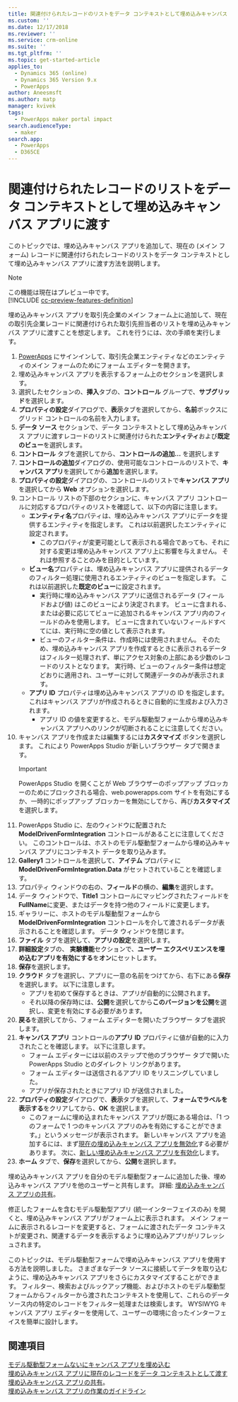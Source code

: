 ```yaml
---
title: 関連付けられたレコードのリストをデータ コンテキストとして埋め込みキャンバス アプリと共に渡す | MicrosoftDocs
ms.custom: ''
ms.date: 12/17/2018
ms.reviewer: ''
ms.service: crm-online
ms.suite: ''
ms.tgt_pltfrm: ''
ms.topic: get-started-article
applies_to:
  - Dynamics 365 (online)
  - Dynamics 365 Version 9.x
  - PowerApps
author: Aneesmsft
ms.author: matp
manager: kvivek
tags:
  - PowerApps maker portal impact
search.audienceType:
  - maker
search.app:
  - PowerApps
  - D365CE
---
```


# <a name="pass-a-list-of-related-records-as-data-context-to-an-embedded-canvas-app"></a>関連付けられたレコードのリストをデータ コンテキストとして埋め込みキャンバス アプリに渡す

このトピックでは、埋め込みキャンバス アプリを追加して、現在の (メイン フォーム) レコードに関連付けられたレコードのリストをデータ コンテキストとして埋め込みキャンバス アプリに渡す方法を説明します。

> [!NOTE]
> この機能は現在はプレビュー中です。 <br />
> [!INCLUDE [cc-preview-features-definition](../../includes/cc-preview-features-definition.md)]

埋め込みキャンバス アプリを取引先企業のメイン フォーム上に追加して、現在の取引先企業レコードに関連付けられた取引先担当者のリストを埋め込みキャンバス アプリに渡すことを想定します。 これを行うには、次の手順を実行します。

1.  [PowerApps](https://web.powerapps.com/?utm_source=padocs&utm_medium=linkinadoc&utm_campaign=referralsfromdoc) にサインインして、取引先企業エンティティなどのエンティティのメイン フォームのためにフォーム エディターを開きます。
2.  埋め込みキャンバス アプリを表示するフォーム上のセクションを選択します。
3.  選択したセクションの、**挿入**タブの、**コントロール** グループで、**サブグリッド**を選択します。
4.  **プロパティの設定**ダイアログで、**表示**タブを選択してから、**名前**ボックスにグリッド コントロールの名前を入力します。
5.  **データ ソース** セクションで、データ コンテキストとして埋め込みキャンバス アプリに渡すレコードのリストに関連付けられた**エンティティ**および**既定のビュー**を選択します。
6. **コントロール** タブを選択してから、**コントロールの追加...** を選択します
7. **コントロールの追加**ダイアログの、使用可能なコントロールのリストで、**キャンバス アプリ**を選択してから**追加**を選択します。
8. **プロパティの設定**ダイアログの、コントロールのリストで**キャンバス アプリ**を選択してから **Web** オプションを選択します。
9. コントロール リストの下部のセクションに、キャンバス アプリ コントロールに対応するプロパティのリストを確認して、以下の内容に注意します。
     - **エンティティ名**プロパティは、埋め込みキャンバス アプリにデータを提供するエンティティを指定します。 これは以前選択したエンティティに設定されます。
         -  このプロパティが変更可能として表示される場合であっても、それに対する変更は埋め込みキャンバス アプリ上に影響を与えません。 それは参照することのみを目的としています。
     -  **ビュー名**プロパティは、埋め込みキャンバス アプリに提供されるデータのフィルター処理に使用されるエンティティのビューを指定します。 これは以前選択した**既定のビュー**に設定されます。
         -  実行時に埋め込みキャンバス アプリに送信されるデータ (フィールドおよび値) はこのビューにより決定されます。 ビューに含まれる、または必要に応じてビューに追加されるキャンバス アプリ内のフィールドのみを使用します。 ビューに含まれていないフィールドすべてには、実行時に空の値として表示されます。
         -  ビューのフィルター条件は、作成時には使用されません。 そのため、埋め込みキャンバス アプリを作成するときに表示されるデータはフィルター処理されず、単にアクセス対象の上部にある少数のレコードのリストとなります。 実行時、ビューのフィルター条件は想定どおりに適用され、ユーザーに対して関連データのみが表示されます。
     -  **アプリ ID** プロパティは埋め込みキャンバス アプリの ID を指定します。 これはキャンバス アプリが作成されるときに自動的に生成および入力されます。
         -  アプリ ID の値を変更すると、モデル駆動型フォームから埋め込みキャンバス アプリへのリンクが切断されることに注意してください。
10. キャンバス アプリを作成または編集するには**カスタマイズ** ボタンを選択します。 これにより PowerApps Studio が新しいブラウザー タブで開きます。
     > [!IMPORTANT]
     > PowerApps Studio を開くことが Web ブラウザーのポップアップ ブロッカーのためにブロックされる場合、web.powerapps.com サイトを有効にするか、一時的にポップアップ ブロッカーを無効にしてから、再び**カスタマイズ**を選択します。 
11. PowerApps Studio に、左のウィンドウに配置された **ModelDrivenFormIntegration** コントロールがあることに注意してください。 このコントロールは、ホストのモデル駆動型フォームから埋め込みキャンバス アプリにコンテキスト データを取り込みます。 
12. **Gallery1** コントロールを選択して、**アイテム** プロパティに **ModelDrivenFormIntegration.Data** がセットされていることを確認します。
13. プロパティ ウィンドウの右の、**フィールド**の横の、**編集**を選択します。
14. データ ウィンドウで、**Title1** コントロールにマッピングされたフィールドを**FullName**に変更、またはデータを持つ他のフィールドに変更します。
15. ギャラリーに、ホストのモデル駆動型フォームから **ModelDrivenFormIntegration** コントロールを介して渡されるデータが表示されることを確認します。 データ ウィンドウを閉じます。
16. **ファイル** タブを選択して、**アプリの設定**を選択します。
17. **詳細設定**タブの、 **実験機能**セクションで、**ユーザー エクスペリエンスを埋め込むアプリを有効にする**を**オン**にセットします。
18. **保存**を選択します。 
19. **クラウド** タブを選択し、アプリに一意の名前をつけてから、右下にある**保存**を選択します。 以下に注意します。 
    -  アプリを初めて保存するときは、アプリが自動的に公開されます。 
      -  それ以降の保存時には、**公開**を選択してから**このバージョンを公開**を選択し、変更を有効にする必要があります。
20. **戻る**を選択してから、フォーム エディターを開いたブラウザー タブを選択します。 
21. **キャンバス アプリ** コントロールの**アプリ ID** プロパティに値が自動的に入力されたことを確認します。 以下に注意します。 
     -  フォーム エディターには以前のステップで他のブラウザー タブで開いた PowerApps Studio とのダイレクト リンクがあります。
     -  フォーム エディターは送信されるアプリ ID をリスニングしていました。
     -  アプリが保存されたときにアプリ ID が送信されました。
22. **プロパティの設定**ダイアログで、**表示**タブを選択して、**フォームでラベルを表示する**をクリアしてから、**OK** を選択します。
     - このフォームに埋め込まれたキャンバス アプリが既にある場合は、「1 つのフォームで 1 つのキャンバス アプリのみを有効にすることができます。」というメッセージが表示されます。 新しいキャンバス アプリを追加するには、まず[現在の埋め込みキャンバス アプリを無効化](embedded-canvas-app-guidelines.md#disable-an-embedded-canvas-app)する必要があります。 次に、[新しい埋め込みキャンバス アプリを有効化](embedded-canvas-app-guidelines.md#enable-an-embedded-canvas-app)します。
23. **ホーム** タブで、**保存**を選択してから、**公開**を選択します。

埋め込みキャンバス アプリを自分のモデル駆動型フォームに追加した後、埋め込みキャンバス アプリを他のユーザーと共有します。 詳細: [埋め込みキャンバス アプリの共有](share-embedded-canvas-app.md)。

修正したフォームを含むモデル駆動型アプリ (統一インターフェイスのみ) を開くと、埋め込みキャンバス アプリがフォーム上に表示されます。 メイン フォームに表示されるレコードを変更すると、フォームに渡されたデータ コンテキストが変更され、関連するデータを表示するように埋め込みアプリがリフレッシュされます。

このトピックは、モデル駆動型フォームで埋め込みキャンバス アプリを使用する方法を説明しました。 さまざまなデータ ソースに接続してデータを取り込むように、埋め込みキャンバス アプリをさらにカスタマイズすることができます。 フィルター、検索およびルックアップ機能、およびホストのモデル駆動型フォームからフィルターから渡されたコンテキストを使用して、これらのデータ ソース内の特定のレコードをフィルター処理または検索します。 WYSIWYG キャンバス アプリ エディターを使用して、ユーザーの環境に合ったインターフェイスを簡単に設計します。

## <a name="see-also"></a>関連項目
[モデル駆動型フォームないにキャンバス アプリを埋め込む](embed-canvas-app-in-form.md) <br />
[埋め込みキャンバス アプリに現在のレコードをデータ コンテキストとして渡す](pass-current-embedded-canvas-app.md) <br />
[埋め込みキャンバス アプリの共有](share-embedded-canvas-app.md)。 <br />
[埋め込みキャンバス アプリの作業のガイドライン](embedded-canvas-app-guidelines.md)
